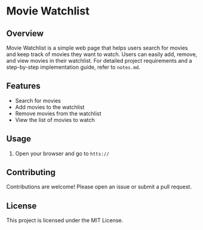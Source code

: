 # Movie Watchlist

## Overview
Movie Watchlist is a simple web page that helps users search for movies and keep track of movies they want to watch. Users can easily add, remove, and view movies in their watchlist. For detailed project requirements and a step-by-step implementation guide, refer to `notes.md`.

## Features
- Search for movies
- Add movies to the watchlist
- Remove movies from the watchlist
- View the list of movies to watch

## Usage
1. Open your browser and go to `htts://`

## Contributing
Contributions are welcome! Please open an issue or submit a pull request.

## License
This project is licensed under the MIT License.